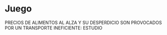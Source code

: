 # Juego
PRECIOS DE ALIMENTOS AL ALZA Y SU DESPERDICIO SON PROVOCADOS POR UN TRANSPORTE INEFICIENTE: ESTUDIO
